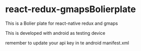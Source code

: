 # react-redux-gmapsBolierplate

This is a Bolier plate for react-native redux and  gmaps

This is developed with android as testing device 

remember to update your api key in te android manifest.xml
